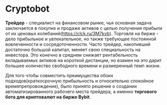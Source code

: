 # Cryptobot

**Трейдер** -  специалист на финансовом рынке, чья основная задача заключается в покупке и продаже активов с целью получения прибыли от их ценовых колебаний(https://clck.ru/3M7kvb). Торговля на бирже - дело прибыльное и увлекательное, но также требующее постоянной вовлеченности и сосредоточенности. Часто трейдер, накопивший достаточно большой капитал, меняет свою специальность на инвестора. Это конечно в среднем снижает рентабельность вкладываемых активов на короткой дистанции, но взамен на это дарит большее количество свободного времени и размеренный темп жизни.

Для того чтобы совместить преимущества обоих подходов(краткосрочную прибыльность и относительно спокойное времяпрепровождение), было принято решение о создании автоматизированного рабочего места трейдера, а именно **торгового бота для криптовалют на бирже Bybit**.
